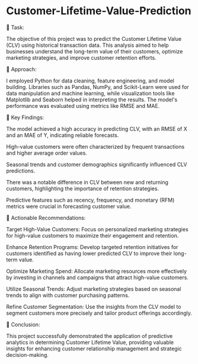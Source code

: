 # Customer-Lifetime-Value-Prediction

🌟 Task:

The objective of this project was to predict the Customer Lifetime Value (CLV) using historical transaction data. This analysis aimed to help businesses understand the long-term value of their customers, optimize marketing strategies, and improve customer retention efforts.

🌟 Approach:

I employed Python for data cleaning, feature engineering, and model building. Libraries such as Pandas, NumPy, and Scikit-Learn were used for data manipulation and machine learning, while visualization tools like Matplotlib and Seaborn helped in interpreting the results. The model's performance was evaluated using metrics like RMSE and MAE.

🌟 Key Findings:

The model achieved a high accuracy in predicting CLV, with an RMSE of X and an MAE of Y, indicating reliable forecasts.

High-value customers were often characterized by frequent transactions and higher average order values.

Seasonal trends and customer demographics significantly influenced CLV predictions.

There was a notable difference in CLV between new and returning customers, highlighting the importance of retention strategies.

Predictive features such as recency, frequency, and monetary (RFM) metrics were crucial in forecasting customer value.

🌟 Actionable Recommendations:

Target High-Value Customers: Focus on personalized marketing strategies for high-value customers to maximize their engagement and retention.

Enhance Retention Programs: Develop targeted retention initiatives for customers identified as having lower predicted CLV to improve their long-term value.

Optimize Marketing Spend: Allocate marketing resources more effectively by investing in channels and campaigns that attract high-value customers.

Utilize Seasonal Trends: Adjust marketing strategies based on seasonal trends to align with customer purchasing patterns.

Refine Customer Segmentation: Use the insights from the CLV model to segment customers more precisely and tailor product offerings accordingly.

🌟 Conclusion:

This project successfully demonstrated the application of predictive analytics in determining Customer Lifetime Value, providing valuable insights for enhancing customer relationship management and strategic decision-making.
